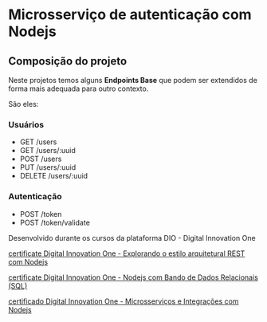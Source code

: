 # Microsserviço de autenticação com Nodejs

## Composição do projeto
Neste projetos temos alguns **Endpoints Base** que podem ser extendidos de forma mais adequada para outro contexto.

São eles: 

### Usuários

* GET /users
* GET /users/:uuid
* POST /users
* PUT /users/:uuid
* DELETE /users/:uuid

### Autenticação

* POST /token
* POST /token/validate

Desenvolvido durante os cursos da plataforma DIO - Digital Innovation One

[certificate Digital Innovation One - Explorando o estilo arquitetural REST com Nodejs](https://hermes.digitalinnovation.one/certificates/D138FE6B.pdf)

[certificate Digital Innovation One - Nodejs com Bando de Dados Relacionais (SQL)](https://hermes.digitalinnovation.one/certificates/0BAC3698.pdf)

[certificado Digital Innovation One - Microsserviços e Integrações com Nodejs](https://hermes.digitalinnovation.one/certificates/AF6DB7B7.pdf)
